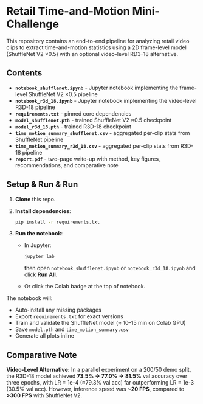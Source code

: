 # Retail Time-and-Motion Mini-Challenge

This repository contains an end-to-end pipeline for analyzing retail video clips to extract time-and-motion statistics using a 2D frame-level model (ShuffleNet V2 ×0.5) with an optional video-level RD3-18 alternative.

## Contents

* **`notebook_shufflenet.ipynb`** - Jupyter notebook implementing the frame-level ShuffleNet V2 ×0.5 pipeline
* **`notebook_r3d_18.ipynb`** - Jupyter notebook implementing the video-level R3D-18 pipeline
* **`requirements.txt`** - pinned core dependencies
* **`model_shufflenet.pth`** - trained ShuffleNet V2 ×0.5 checkpoint
* **`model_r3d_18.pth`** - trained R3D-18 checkpoint
* **`time_motion_summary_shufflenet.csv`** - aggregated per-clip stats from ShuffleNet pipeline
* **`time_motion_summary_r3d_18.csv`** - aggregated per-clip stats from R3D-18 pipeline
* **`report.pdf`** - two-page write-up with method, key figures, recommendations, and comparative note

## Setup & Run & Run

1. **Clone** this repo.
2. **Install dependencies**:

   ```bash
   pip install -r requirements.txt
   ```
3. **Run the notebook**:

   * In Jupyter:

     ```bash
     jupyter lab
     ```

     then open `notebook_shufflenet.ipynb` or `notebook_r3d_18.ipynb` and click **Run All**.
   * Or click the Colab badge at the top of notebook.

The notebook will:

* Auto-install any missing packages
* Export `requirements.txt` for exact versions
* Train and validate the ShuffleNet model (≈ 10–15 min on Colab GPU)
* Save `model.pth` and `time_motion_summary.csv`
* Generate all plots inline

## Comparative Note

**Video-Level Alternative:**
In a parallel experiment on a 200/50 demo split, the R3D-18 model achieved **73.5% → 77.0% → 81.5%** val accuracy over three epochs, with LR = 1e-4 (≈79.3% val acc) far outperforming LR = 1e-3 (30.5% val acc). However, inference speed was **\~20 FPS**, compared to **>300 FPS** with ShuffleNet V2.
